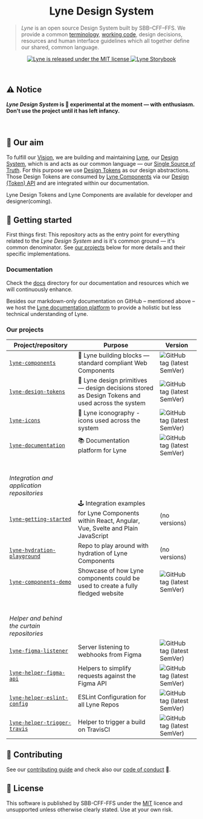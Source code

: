 <h1 align="center">
  Lyne Design System
</h1>

> *Lyne* is an open source Design System built by SBB–CFF–FFS. We provide a common [terminology](/docs/TERMINOLOGY.md), [working code](#our-projects), design decisions,
> resources and human interface guidelines which all together define our shared, common language.

<p align="center">
  <a href="https://github.com/lyne-design-system/lyne/blob/master/LICENSE">
    <img src="https://img.shields.io/badge/License-MIT-green.svg" alt="Lyne is released under the MIT license" />
  </a>
  <a href="https://lyne-components-storybook.netlify.com">
    <img src="https://cdn.jsdelivr.net/gh/storybookjs/brand@master/badge/badge-storybook.svg" alt="Lyne Storybook" />
  </a>
</p>

<br>

## ⚠️ Notice
***Lyne Design System* is 🧪 experimental at the moment — with enthusiasm.<br>Don't use the project until it has left infancy.**
<br>
<br>
<br>

## 🎯 Our aim
To fulfill our [Vision](./docs/VISION.md), we are building and maintaining [Lyne](./docs/TERMINOLOGY.md#lyne), our [Design System](./docs/TERMINOLOGY.md#design-system), which is and acts as our common language —  our [Single Source of Truth](./docs/TERMINOLOGY.md#single-source-of-truth). For this purpose we use [Design Tokens](./docs/TERMINOLOGY.md#design-token) as our design abstractions. Those Design Tokens are consumed by [Lyne Components](./docs/TERMINOLOGY.md#lyne-components) via our [Design (Token) API](./docs/TERMINOLOGY.md#design-token-api) and are integrated within our documentation.

Lyne Design Tokens and Lyne Components are available for developer and designer(coming).

## 🚀 Getting started
First things first: This repository acts as the entry point for everything related to the *Lyne Design System* and is it's common ground — it's common denominator. See [our projects](#our-projects) below for more details and their specific implementations.

### Documentation
Check the [docs](docs/README.md) directory for our documentation and resources which we will continuously enhance.

Besides our markdown-only documentation on GitHub – mentioned above – we host the [Lyne documentation platform](https://lyne-documentation.netlify.app/) to provide a holistic but less technical understanding of Lyne.

### Our projects

| Project/repository | Purpose | Version                                                                                                                                                                            
| --------| ------------------| ----
| [`lyne-components`](https://github.com/lyne-design-system/lyne-components) | 🧱 Lyne building blocks — standard compliant Web Components | ![GitHub tag (latest SemVer)](https://img.shields.io/github/v/tag/lyne-design-system/lyne-components?label=release)
| [`lyne-design-tokens`](https://github.com/lyne-design-system/lyne-design-tokens) | 💄 Lyne design primitives — design decisions stored as Design Tokens and used across the system | ![GitHub tag (latest SemVer)](https://img.shields.io/github/v/tag/lyne-design-system/lyne-design-tokens?label=release)
| [`lyne-icons`](https://github.com/lyne-design-system/lyne-icons) | 🎎 Lyne iconography - icons used across the system | ![GitHub tag (latest SemVer)](https://img.shields.io/github/v/tag/lyne-design-system/lyne-icons?label=release)
| [`lyne-documentation`](https://github.com/lyne-design-system/lyne-documentation) | 📚 Documentation platform for Lyne | ![GitHub tag (latest SemVer)](https://img.shields.io/github/v/tag/lyne-design-system/lyne-documentation?label=release)
|<br/><br/>*Integration and application repositories*||
| [`lyne-getting-started`](https://github.com/lyne-design-system/lyne-getting-started) | 🕹️ Integration examples for Lyne Components within React, Angular, Vue, Svelte and Plain JavaScript |(no versions)
|[`lyne-hydration-playground`](https://github.com/lyne-design-system/lyne-hydration-playground) |Repo to play around with hydration of Lyne Components|(no versions)
|[`lyne-components-demo`](https://github.com/lyne-design-system/lyne-components-demo) |Showcase of how Lyne components could be used to create a fully fledged website|![GitHub tag (latest SemVer)](https://img.shields.io/github/v/tag/lyne-design-system/lyne-components-demo?label=release)
|<br/><br/>*Helper and behind the curtain repositories*||
|[`lyne-figma-listener`](https://github.com/lyne-design-system/lyne-figma-listener) |Server listening to webhooks from Figma|![GitHub tag (latest SemVer)](https://img.shields.io/github/v/tag/lyne-design-system/lyne-figma-listener?label=release)
|[`lyne-helper-figma-api`](https://github.com/lyne-design-system/lyne-helper-figma-api) |Helpers to simplify requests against the Figma API|![GitHub tag (latest SemVer)](https://img.shields.io/github/v/tag/lyne-design-system/lyne-helper-figma-api?label=release)
|[`lyne-helper-eslint-config`](https://github.com/lyne-design-system/lyne-helper-eslint-config) |ESLint Configuration for all Lyne Repos|![GitHub tag (latest SemVer)](https://img.shields.io/github/v/tag/lyne-design-system/lyne-helper-eslint-config?label=release)
|[`lyne-helper-trigger-travis`](https://github.com/lyne-design-system/lyne-helper-trigger-travis) |Helper to trigger a build on TravisCI|![GitHub tag (latest SemVer)](https://img.shields.io/github/v/tag/lyne-design-system/lyne-helper-trigger-travis?label=release)

## 🙌 Contributing
See our [contributing guide](CONTRIBUTING.md) and check also our [code of conduct](CODE_OF_CONDUCT.md) 👀.

## 📝 License
This software is published by SBB-CFF-FFS under the [MIT](/LICENSE) licence and unsupported unless otherwise clearly stated. Use at your own risk.
